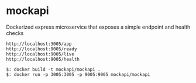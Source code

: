 # mockapi
Dockerized express microservice that exposes a simple endpoint and health checks

```
http://localhost:3005/app
http://localhost:9005/ready
http://localhost:9005/live
http://localhost:9005/health
```

```
$: docker build -t mockapi/mockapi .
$: docker run -p 3005:3005 -p 9005:9005 mockapi/mockapi
```